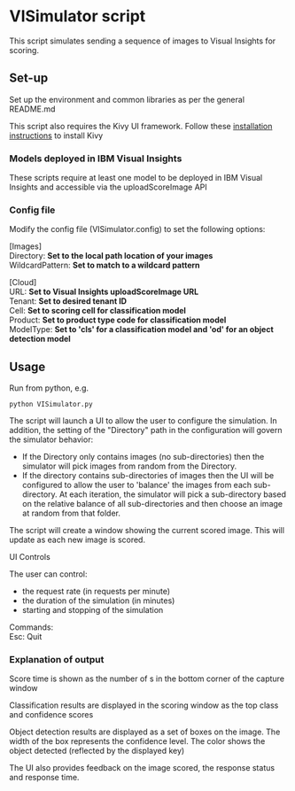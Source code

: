 # VISimulator script

This script simulates sending a sequence of images to Visual Insights for scoring.

## Set-up

Set up the environment and common libraries as per the general README.md

This script also requires the Kivy UI framework.  Follow these [installation instructions](https://kivy.org/docs/installation/installation.html) to install Kivy

### Models deployed in IBM Visual Insights

These scripts require at least one model to be deployed in IBM Visual Insights and accessible via the uploadScoreImage API

### Config file

Modify the config file (VISimulator.config) to set the following options:

[Images]  
Directory:  **Set to the local path location of your images**  
WildcardPattern: **Set to match to a wildcard pattern**  

[Cloud]  
URL: **Set to Visual Insights uploadScoreImage URL**  
Tenant: **Set to desired tenant ID**  
Cell: **Set to scoring cell for classification model**  
Product: **Set to product type code for classification model**  
ModelType: **Set to 'cls' for a classification model and 'od' for an object detection model**  

## Usage

Run from python, e.g.

`python VISimulator.py`

The script will launch a UI to allow the user to configure the simulation.  In addition, the setting of the "Directory" path in the configuration will govern the simulator behavior:

+ If the Directory only contains images (no sub-directories) then the simulator will pick images from random from the Directory.  
+ If the directory contains sub-directories of images then the UI will be configured to allow the user to 'balance' the images from each sub-directory.  At each iteration, the simulator will pick a sub-directory based on the relative balance of all sub-directories and then choose an image at random from that folder.  

The script will create a window showing the current scored image.  This will update as each new image is scored.

UI Controls

The user can control:

+ the request rate (in requests per minute)  
+ the duration of the simulation (in minutes)  
+ starting and stopping of the simulation  

Commands:  
Esc: Quit  

### Explanation of output

Score time is shown as the number of s in the bottom corner of the capture window

Classification results are displayed in the scoring window as the top class and confidence scores

Object detection results are displayed as a set of boxes on the image.  The width of the box represents the confidence level.  The color shows the object detected (reflected by the displayed key)

The UI also provides feedback on the image scored, the response status and response time.  
